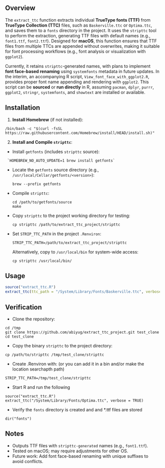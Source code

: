 ## Overview

The `extract_ttc` function extracts individual **TrueType fonts (TTF)** from **TrueType Collection (TTC)** files, such as `Baskerville.ttc` or `Optima.ttc`, and saves them to a `fonts` directory in the project. It uses the `stripttc` tool to perform the extraction, generating TTF files with default names (e.g., `font1.ttf`, `font2.ttf`). Designed for **macOS**, this function ensures that TTF files from multiple TTCs are appended without overwrites, making it suitable for font processing workflows (e.g., font analysis or visualization with `ggplot2`).

Currently, it retains `stripttc`-generated names, with plans to implement **font face-based renaming** using `systemfonts` metadata in future updates. In the interim, an accompanying R script, `View_font_face_with_ggplot2.R`, provides proper font name appending and rendering with `ggplot2`. This script can be **sourced** or **run directly** in R, assuming `pacman`, `dplyr`, `purrr`, `ggplot2`, `stringr`, `systemfonts`, and `showtext` are installed or available.

## Installation
1. **Install Homebrew** (if not installed):

```
/bin/bash -c "$(curl -fsSL https://raw.githubusercontent.com/Homebrew/install/HEAD/install.sh)"
```

2. **Install and Compile `stripttc`**:
- Install `getfonts` (includes `stripttc` source):
 ```
  `HOMEBREW_NO_AUTO_UPDATE=1 brew install getfonts`
```
- Locate the `getfonts` source directory (e.g., `/usr/local/Cellar/getfonts/<version>`):
  ```
  brew --prefix getfonts
  ```
- Compile `stripttc`:
  ```
  cd /path/to/getfonts/source
  make
  ```
- Copy `stripttc` to the project working directory for testing:
  ```
  cp stripttc /path/to/extract_ttc_project/stripttc
  ```
- Set `STRIP_TTC_PATH` in the project `.Renviron`:
  ```
  STRIP_TTC_PATH=/path/to/extract_ttc_project/stripttc
  ```
  Alternatively, copy to `/usr/local/bin` for system-wide access:
  ```
  cp stripttc /usr/local/bin/
  ```

## Usage
```R
source("extract_ttc.R")
extract_ttc(ttc_path = "/System/Library/Fonts/Baskerville.ttc", verbose = TRUE)
```

## Verification
- Clone the repository:
```
cd /tmp
git clone https://github.com/abiyug/extract_ttc_project.git test_clone
cd test_clone
```
- Copy the binary `stripttc` to the project directory:

```
cp /path/to/stripttc /tmp/test_clone/stripttc
```

- Create .Renviron with: (or you can add it in a bin and/or make the location searchapth path)

```
STRIP_TTC_PATH=/tmp/test_clone/stripttc
```
- Start R and run the following
```{r, eval = FALSE}
source("extract_ttc.R")
extract_ttc("/System/Library/Fonts/Optima.ttc", verbose = TRUE)
```

- Verify the `fonts` directory is created and and *.ttf files are stored
```{r, eval - FALSE
dir("fonts")
```

## Notes
-  Outputs TTF files with `stripttc-generated` names (e.g., `font1.ttf`).
-  Tested on macOS; may require adjustments for other OS.
-  Future work: Add font face-based renaming with unique suffixes to avoid conflicts.

